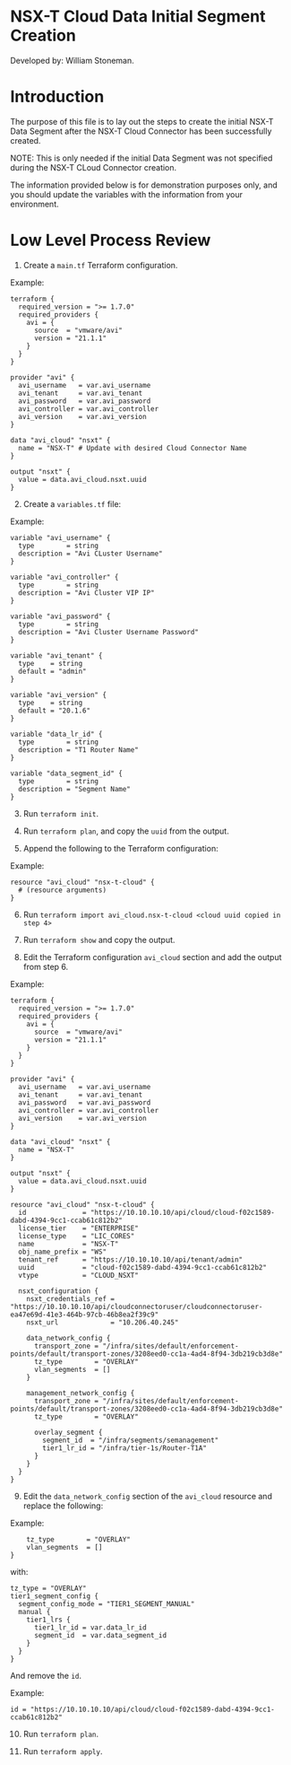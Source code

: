 # NSX-T Cloud Data Initial Segment Creation

Developed by: William Stoneman.

# Introduction

The purpose of this file is to lay out the steps to create the initial NSX-T Data Segment after the NSX-T Cloud Connector has been successfully created.

NOTE: This is only needed if the initial Data Segment was not specified during the NSX-T CLoud Connector creation.

The information provided below is for demonstration purposes only, and you should update the variables with the information from your environment.

# Low Level Process Review

1. Create a `main.tf` Terraform configuration.

Example:

```hcl
terraform {
  required_version = ">= 1.7.0"
  required_providers {
    avi = {
      source  = "vmware/avi"
      version = "21.1.1"
    }
  }
}

provider "avi" {
  avi_username   = var.avi_username
  avi_tenant     = var.avi_tenant
  avi_password   = var.avi_password
  avi_controller = var.avi_controller
  avi_version    = var.avi_version
}

data "avi_cloud" "nsxt" {
  name = "NSX-T" # Update with desired Cloud Connector Name
}

output "nsxt" {
  value = data.avi_cloud.nsxt.uuid
}
```

2. Create a `variables.tf` file:

Example:

```hcl
variable "avi_username" {
  type        = string
  description = "Avi CLuster Username"
}

variable "avi_controller" {
  type        = string
  description = "Avi Cluster VIP IP"
}

variable "avi_password" {
  type        = string
  description = "Avi Cluster Username Password"
}

variable "avi_tenant" {
  type    = string
  default = "admin"
}

variable "avi_version" {
  type    = string
  default = "20.1.6"
}

variable "data_lr_id" {
  type        = string
  description = "T1 Router Name"
}

variable "data_segment_id" {
  type        = string
  description = "Segment Name"
}
```

3. Run `terraform init`.

4. Run `terraform plan`, and copy the `uuid` from the output.

5. Append the following to the Terraform configuration:

Example:

```hcl
resource "avi_cloud" "nsx-t-cloud" {
  # (resource arguments)
}
```

6. Run `terraform import avi_cloud.nsx-t-cloud <cloud uuid copied in step 4>`

7. Run `terraform show` and copy the output.

8. Edit the Terraform configuration `avi_cloud` section and add the output from step 6.

Example:

```hcl
terraform {
  required_version = ">= 1.7.0"
  required_providers {
    avi = {
      source  = "vmware/avi"
      version = "21.1.1"
    }
  }
}

provider "avi" {
  avi_username   = var.avi_username
  avi_tenant     = var.avi_tenant
  avi_password   = var.avi_password
  avi_controller = var.avi_controller
  avi_version    = var.avi_version
}

data "avi_cloud" "nsxt" {
  name = "NSX-T"
}

output "nsxt" {
  value = data.avi_cloud.nsxt.uuid
}

resource "avi_cloud" "nsx-t-cloud" {
  id              = "https://10.10.10.10/api/cloud/cloud-f02c1589-dabd-4394-9cc1-ccab61c812b2"
  license_tier    = "ENTERPRISE"
  license_type    = "LIC_CORES"
  name            = "NSX-T"
  obj_name_prefix = "WS"
  tenant_ref      = "https://10.10.10.10/api/tenant/admin"
  uuid            = "cloud-f02c1589-dabd-4394-9cc1-ccab61c812b2"
  vtype           = "CLOUD_NSXT"

  nsxt_configuration {
    nsxt_credentials_ref = "https://10.10.10.10/api/cloudconnectoruser/cloudconnectoruser-ea47e69d-41e3-464b-97cb-46b8ea2f39c9"
    nsxt_url             = "10.206.40.245"

    data_network_config {
      transport_zone = "/infra/sites/default/enforcement-points/default/transport-zones/3208eed0-cc1a-4ad4-8f94-3db219cb3d8e"
      tz_type        = "OVERLAY"
      vlan_segments  = []
    }

    management_network_config {
      transport_zone = "/infra/sites/default/enforcement-points/default/transport-zones/3208eed0-cc1a-4ad4-8f94-3db219cb3d8e"
      tz_type        = "OVERLAY"

      overlay_segment {
        segment_id  = "/infra/segments/semanagement"
        tier1_lr_id = "/infra/tier-1s/Router-T1A"
      }
    }
  }
}
```

9. Edit the `data_network_config` section of the `avi_cloud` resource and replace the following:

Example:

```hcl
	tz_type        = "OVERLAY"
	vlan_segments  = []
}
```

with:

```hcl
tz_type = "OVERLAY"
tier1_segment_config {
  segment_config_mode = "TIER1_SEGMENT_MANUAL"
  manual {
    tier1_lrs {
      tier1_lr_id = var.data_lr_id
      segment_id  = var.data_segment_id
    }
  }
}
```

And remove the `id`.

Example:

```hcl
id = "https://10.10.10.10/api/cloud/cloud-f02c1589-dabd-4394-9cc1-ccab61c812b2"
```

10. Run `terraform plan`.

11. Run `terraform apply`.
